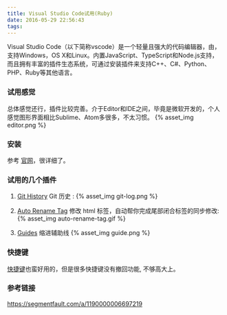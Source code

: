 ```yaml
---
title: Visual Studio Code试用(Ruby)
date: 2016-05-29 22:56:43
tags:
---
```

Visual Studio Code（以下简称vscode）是一个轻量且强大的代码编辑器，由，支持Windows，OS X和Linux。内置JavaScript、TypeScript和Node.js支持，而且拥有丰富的插件生态系统，可通过安装插件来支持C++、C#、Python、PHP、Ruby等其他语言。

### 试用感觉
总体感觉还行，插件比较完善。介于Editor和IDE之间，毕竟是微软开发的，个人感觉图形界面相比Sublime、Atom多很多，不太习惯。
{% asset_img editor.png %}  

### 安装
参考 [官网](https://code.visualstudio.com)，很详细了。

<!-- more -->

### 试用的几个插件

1. [Git History]()
Git 历史 :
{% asset_img git-log.png %}  

2. [Auto Rename Tag](https://marketplace.visualstudio.com/items?itemName=formulahendry.auto-rename-tag)
修改 html 标签，自动帮你完成尾部闭合标签的同步修改:
{% asset_img auto-rename-tag.gif %}  

3. [Guides]()
缩进辅助线
{% asset_img guide.png %}  


### 快捷键
 [快捷键](https://code.visualstudio.com/shortcuts/keyboard-shortcuts-macos.pdf)也蛮好用的，但是很多快捷键没有撤回功能, 不够高大上。


### 参考链接
https://segmentfault.com/a/1190000006697219
